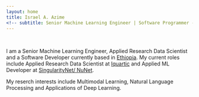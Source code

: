 ```yaml
---
layout: home
title: Israel A. Azime
<!-- subtitle: Senior Machine Learning Engineer | Software Programmer -->
---
```


<!-- <hr>
Wellcome to my page!  -->

<br>

I am a Senior Machine Learning Engineer, Applied Research Data Scientist and a Software Developer currently based in [Ethiopia](https://en.wikipedia.org/wiki/Ethiopia). My current roles include Applied Research Data Scientist at [Iquartic](https://iquartic.com/) and Applied ML Developer at [SingularityNet/ NuNet](https://nunet.io/#team).


My reserch interests include Multimodal Learning, Natural Language Processing and Applications of Deep Learning.